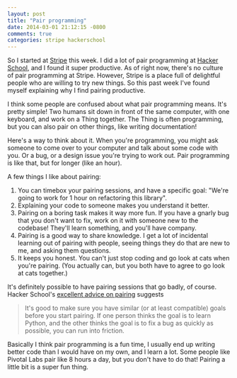 ```yaml
---
layout: post
title: "Pair programming"
date: 2014-03-01 21:12:15 -0800
comments: true
categories: stripe hackerschool
---
```


So I started at [Stripe](https://stripe.com/) this week. I did a lot
of pair programming at [Hacker School](http://hackerschool.com), and I
found it super productive. As of right now, there's no culture of pair
programming at Stripe. However, Stripe is a place full of delightful
people who are willing to try new things. So this past week I've found
myself explaining why I find pairing productive.

I think some people are confused about what pair programming means.
It's pretty simple! Two humans sit down in front of the same computer,
with one keyboard, and work on a Thing together. The Thing is often
programming, but you can also pair on other things, like writing
documentation!

Here's a way to think about it. When you're programming, you might ask
someone to come over to your computer and talk about some code with
you. Or a bug, or a design issue you're trying to work out. Pair
programming is like that, but for longer (like an hour).

<!-- more -->

A few things I like about pairing:

1. You can timebox your pairing sessions, and have a specific goal:
   "We're going to work for 1 hour on refactoring this library".
1. Explaining your code to someone makes you understand it better.
1. Pairing on a boring task makes it way more fun. If you have a
   gnarly bug that you don't want to fix, work on it with someone new
   to the codebase! They'll learn something, and you'll have company.
1. Pairing is a good way to share knowledge. I get a lot of incidental
   learning out of pairing with people, seeing things they do that are
   new to me, and asking them questions.
1. It keeps you honest. You can't just stop coding and go look at cats
   when you're pairing. (You actually can, but you both have to agree
   to go look at cats together.)

It's definitely possible to have pairing sessions that go badly, of
course. Hacker School's
[excellent advice on pairing](https://www.hackerschool.com/manual#sec-pairing)
suggests

> It's good to make sure you have similar (or at least compatible)
> goals before you start pairing. If one person thinks the goal is to
> learn Python, and the other thinks the goal is to fix a bug as
> quickly as possible, you can run into friction.

Basically I think pair programming is a fun time, I usually end up
writing better code than I would have on my own, and I learn a lot.
Some people like Pivotal Labs pair like 8 hours a day, but you don't
have to do that! Pairing a little bit is a super fun thing.

